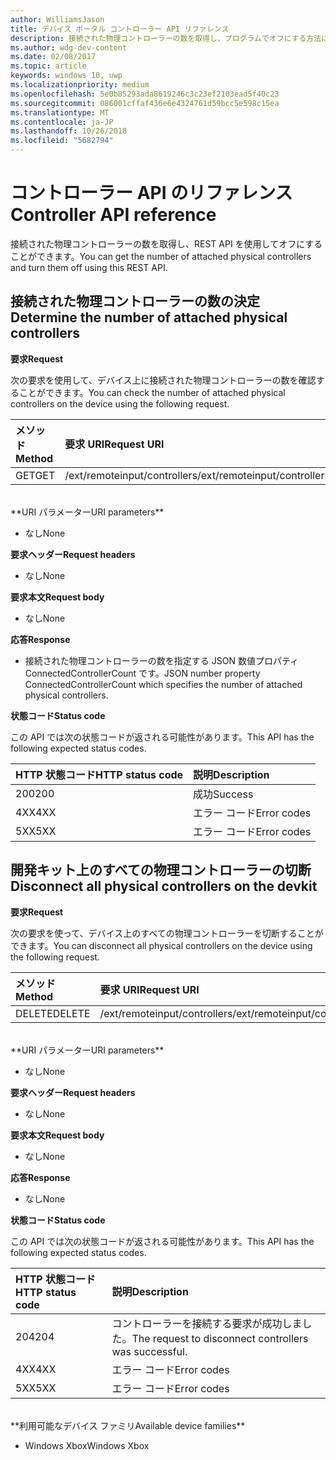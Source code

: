 ```yaml
---
author: WilliamsJason
title: デバイス ポータル コントローラー API リファレンス
description: 接続された物理コントローラーの数を取得し、プログラムでオフにする方法について説明します。
ms.author: wdg-dev-content
ms.date: 02/08/2017
ms.topic: article
keywords: windows 10, uwp
ms.localizationpriority: medium
ms.openlocfilehash: 5e0b85293ada8619246c3c23ef2103ead5f40c23
ms.sourcegitcommit: 086001cffaf436e6e4324761d59bcc5e598c15ea
ms.translationtype: MT
ms.contentlocale: ja-JP
ms.lasthandoff: 10/26/2018
ms.locfileid: "5682794"
---
```

# <a name="controller-api-reference"></a><span data-ttu-id="2e7e0-104">コントローラー API のリファレンス</span><span class="sxs-lookup"><span data-stu-id="2e7e0-104">Controller API reference</span></span>   
<span data-ttu-id="2e7e0-105">接続された物理コントローラーの数を取得し、REST API を使用してオフにすることができます。</span><span class="sxs-lookup"><span data-stu-id="2e7e0-105">You can get the number of attached physical controllers and turn them off using this REST API.</span></span>

## <a name="determine-the-number-of-attached-physical-controllers"></a><span data-ttu-id="2e7e0-106">接続された物理コントローラーの数の決定</span><span class="sxs-lookup"><span data-stu-id="2e7e0-106">Determine the number of attached physical controllers</span></span>

**<span data-ttu-id="2e7e0-107">要求</span><span class="sxs-lookup"><span data-stu-id="2e7e0-107">Request</span></span>**

<span data-ttu-id="2e7e0-108">次の要求を使用して、デバイス上に接続された物理コントローラーの数を確認することができます。</span><span class="sxs-lookup"><span data-stu-id="2e7e0-108">You can check the number of attached physical controllers on the device using the following request.</span></span>

<span data-ttu-id="2e7e0-109">メソッド</span><span class="sxs-lookup"><span data-stu-id="2e7e0-109">Method</span></span>      | <span data-ttu-id="2e7e0-110">要求 URI</span><span class="sxs-lookup"><span data-stu-id="2e7e0-110">Request URI</span></span>
:------     | :-----
<span data-ttu-id="2e7e0-111">GET</span><span class="sxs-lookup"><span data-stu-id="2e7e0-111">GET</span></span> | <span data-ttu-id="2e7e0-112">/ext/remoteinput/controllers</span><span class="sxs-lookup"><span data-stu-id="2e7e0-112">/ext/remoteinput/controllers</span></span>
<br />
**<span data-ttu-id="2e7e0-113">URI パラメーター</span><span class="sxs-lookup"><span data-stu-id="2e7e0-113">URI parameters</span></span>**

- <span data-ttu-id="2e7e0-114">なし</span><span class="sxs-lookup"><span data-stu-id="2e7e0-114">None</span></span>

**<span data-ttu-id="2e7e0-115">要求ヘッダー</span><span class="sxs-lookup"><span data-stu-id="2e7e0-115">Request headers</span></span>**

- <span data-ttu-id="2e7e0-116">なし</span><span class="sxs-lookup"><span data-stu-id="2e7e0-116">None</span></span>

**<span data-ttu-id="2e7e0-117">要求本文</span><span class="sxs-lookup"><span data-stu-id="2e7e0-117">Request body</span></span>**   

- <span data-ttu-id="2e7e0-118">なし</span><span class="sxs-lookup"><span data-stu-id="2e7e0-118">None</span></span>

**<span data-ttu-id="2e7e0-119">応答</span><span class="sxs-lookup"><span data-stu-id="2e7e0-119">Response</span></span>**   

- <span data-ttu-id="2e7e0-120">接続された物理コントローラーの数を指定する JSON 数値プロパティ ConnectedControllerCount です。</span><span class="sxs-lookup"><span data-stu-id="2e7e0-120">JSON number property ConnectedControllerCount which specifies the number of attached physical controllers.</span></span>

**<span data-ttu-id="2e7e0-121">状態コード</span><span class="sxs-lookup"><span data-stu-id="2e7e0-121">Status code</span></span>**

<span data-ttu-id="2e7e0-122">この API では次の状態コードが返される可能性があります。</span><span class="sxs-lookup"><span data-stu-id="2e7e0-122">This API has the following expected status codes.</span></span>

<span data-ttu-id="2e7e0-123">HTTP 状態コード</span><span class="sxs-lookup"><span data-stu-id="2e7e0-123">HTTP status code</span></span>      | <span data-ttu-id="2e7e0-124">説明</span><span class="sxs-lookup"><span data-stu-id="2e7e0-124">Description</span></span>
:------     | :-----
<span data-ttu-id="2e7e0-125">200</span><span class="sxs-lookup"><span data-stu-id="2e7e0-125">200</span></span> | <span data-ttu-id="2e7e0-126">成功</span><span class="sxs-lookup"><span data-stu-id="2e7e0-126">Success</span></span>
<span data-ttu-id="2e7e0-127">4XX</span><span class="sxs-lookup"><span data-stu-id="2e7e0-127">4XX</span></span> | <span data-ttu-id="2e7e0-128">エラー コード</span><span class="sxs-lookup"><span data-stu-id="2e7e0-128">Error codes</span></span>
<span data-ttu-id="2e7e0-129">5XX</span><span class="sxs-lookup"><span data-stu-id="2e7e0-129">5XX</span></span> | <span data-ttu-id="2e7e0-130">エラー コード</span><span class="sxs-lookup"><span data-stu-id="2e7e0-130">Error codes</span></span>

## <a name="disconnect-all-physical-controllers-on-the-devkit"></a><span data-ttu-id="2e7e0-131">開発キット上のすべての物理コントローラーの切断</span><span class="sxs-lookup"><span data-stu-id="2e7e0-131">Disconnect all physical controllers on the devkit</span></span>

**<span data-ttu-id="2e7e0-132">要求</span><span class="sxs-lookup"><span data-stu-id="2e7e0-132">Request</span></span>**

<span data-ttu-id="2e7e0-133">次の要求を使って、デバイス上のすべての物理コントローラーを切断することができます。</span><span class="sxs-lookup"><span data-stu-id="2e7e0-133">You can disconnect all physical controllers on the device using the following request.</span></span>

<span data-ttu-id="2e7e0-134">メソッド</span><span class="sxs-lookup"><span data-stu-id="2e7e0-134">Method</span></span>      | <span data-ttu-id="2e7e0-135">要求 URI</span><span class="sxs-lookup"><span data-stu-id="2e7e0-135">Request URI</span></span>
:------     | :-----
<span data-ttu-id="2e7e0-136">DELETE</span><span class="sxs-lookup"><span data-stu-id="2e7e0-136">DELETE</span></span> | <span data-ttu-id="2e7e0-137">/ext/remoteinput/controllers</span><span class="sxs-lookup"><span data-stu-id="2e7e0-137">/ext/remoteinput/controllers</span></span>
<br />
**<span data-ttu-id="2e7e0-138">URI パラメーター</span><span class="sxs-lookup"><span data-stu-id="2e7e0-138">URI parameters</span></span>**

- <span data-ttu-id="2e7e0-139">なし</span><span class="sxs-lookup"><span data-stu-id="2e7e0-139">None</span></span>

**<span data-ttu-id="2e7e0-140">要求ヘッダー</span><span class="sxs-lookup"><span data-stu-id="2e7e0-140">Request headers</span></span>**

- <span data-ttu-id="2e7e0-141">なし</span><span class="sxs-lookup"><span data-stu-id="2e7e0-141">None</span></span>

**<span data-ttu-id="2e7e0-142">要求本文</span><span class="sxs-lookup"><span data-stu-id="2e7e0-142">Request body</span></span>**   

- <span data-ttu-id="2e7e0-143">なし</span><span class="sxs-lookup"><span data-stu-id="2e7e0-143">None</span></span>

**<span data-ttu-id="2e7e0-144">応答</span><span class="sxs-lookup"><span data-stu-id="2e7e0-144">Response</span></span>**   

- <span data-ttu-id="2e7e0-145">なし</span><span class="sxs-lookup"><span data-stu-id="2e7e0-145">None</span></span> 

**<span data-ttu-id="2e7e0-146">状態コード</span><span class="sxs-lookup"><span data-stu-id="2e7e0-146">Status code</span></span>**

<span data-ttu-id="2e7e0-147">この API では次の状態コードが返される可能性があります。</span><span class="sxs-lookup"><span data-stu-id="2e7e0-147">This API has the following expected status codes.</span></span>

<span data-ttu-id="2e7e0-148">HTTP 状態コード</span><span class="sxs-lookup"><span data-stu-id="2e7e0-148">HTTP status code</span></span>      | <span data-ttu-id="2e7e0-149">説明</span><span class="sxs-lookup"><span data-stu-id="2e7e0-149">Description</span></span>
:------     | :-----
<span data-ttu-id="2e7e0-150">204</span><span class="sxs-lookup"><span data-stu-id="2e7e0-150">204</span></span> | <span data-ttu-id="2e7e0-151">コントローラーを接続する要求が成功しました。</span><span class="sxs-lookup"><span data-stu-id="2e7e0-151">The request to disconnect controllers was successful.</span></span>
<span data-ttu-id="2e7e0-152">4XX</span><span class="sxs-lookup"><span data-stu-id="2e7e0-152">4XX</span></span> | <span data-ttu-id="2e7e0-153">エラー コード</span><span class="sxs-lookup"><span data-stu-id="2e7e0-153">Error codes</span></span>
<span data-ttu-id="2e7e0-154">5XX</span><span class="sxs-lookup"><span data-stu-id="2e7e0-154">5XX</span></span> | <span data-ttu-id="2e7e0-155">エラー コード</span><span class="sxs-lookup"><span data-stu-id="2e7e0-155">Error codes</span></span>

<br />
**<span data-ttu-id="2e7e0-156">利用可能なデバイス ファミリ</span><span class="sxs-lookup"><span data-stu-id="2e7e0-156">Available device families</span></span>**

* <span data-ttu-id="2e7e0-157">Windows Xbox</span><span class="sxs-lookup"><span data-stu-id="2e7e0-157">Windows Xbox</span></span>
